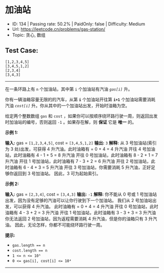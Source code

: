 # 加油站

* ID: 134     | Passing rate: 50.2% | PaidOnly: false  | Difficulty: Medium
* Url: https://leetcode.cn/problems/gas-station/
* Topic: 贪心, 数组

## Test Case:

```
[1,2,3,4,5]
[3,4,5,1,2]
[2,3,4]
[3,4,3]
```

---

在一条环路上有 `n` 个加油站，其中第 `i` 个加油站有汽油 *`gas[i]`* 升。

你有一辆油箱容量无限的的汽车，从第 **`i`** 个加油站开往第 **`i+1`**
个加油站需要消耗汽油 *`cost[i]`* 升。你从其中的一个加油站出发，开始时油箱为空。

给定两个整数数组 `gas` 和 `cost`
，如果你可以按顺序绕环路行驶一周，则返回出发时加油站的编号，否则返回 `-1`
。如果存在解，则 **保证** 它是 **唯一** 的。


**示例 1:**

**输入:** gas = `[1,2,3,4,5]`, cost = `[3,4,5,1,2]`
**输出:** `3`
**解释:**
从 3 号加油站(索引为 3 处)出发，可获得 4 升汽油。此时油箱有 = 0 + 4 = 4 升汽油
开往 4 号加油站，此时油箱有 4 - 1 + 5 = 8 升汽油
开往 0 号加油站，此时油箱有 8 - 2 + 1 = 7 升汽油
开往 1 号加油站，此时油箱有 7 - 3 + 2 = 6 升汽油
开往 2 号加油站，此时油箱有 6 - 4 + 3 = 5 升汽油
开往 3 号加油站，你需要消耗 5 升汽油，正好足够你返回到 3 号加油站。
因此，3 可为起始索引。

**示例 2:**

**输入:** gas = `[2,3,4]`, cost = `[3,4,3]`
**输出:** `-1`
**解释:**
你不能从 0 号或 1 号加油站出发，因为没有足够的汽油可以让你行驶到下一个加油站。
我们从 2 号加油站出发，可以获得 4 升汽油。 此时油箱有 = 0 + 4 = 4 升汽油
开往 0 号加油站，此时油箱有 4 - 3 + 2 = 3 升汽油
开往 1 号加油站，此时油箱有 3 - 3 + 3 = 3 升汽油
你无法返回 2 号加油站，因为返程需要消耗 4 升汽油，但是你的油箱只有 3 升汽油。
因此，无论怎样，你都不可能绕环路行驶一周。


**提示:**

* `gas.length == n`
* `cost.length == n`
* `1 <= n <= 10⁵`
* `0 <= gas[i], cost[i] <= 10⁴`

---
